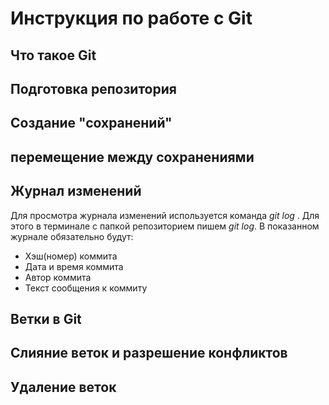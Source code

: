 # Инструкция по работе с Git

## Что такое Git

## Подготовка репозитория

## Создание "сохранений"

##  перемещение между сохранениями

## Журнал изменений
Для просмотра журнала изменений используется команда *git log* . Для этого в терминале с папкой репозиторием пишем *git log*. В показанном журнале обязательно будут:
* Хэш(номер) коммита
* Дата и время коммита
* Автор коммита
* Текст сообщения к коммиту

## Ветки в Git

## Слияние веток и разрешение конфликтов

## Удаление веток